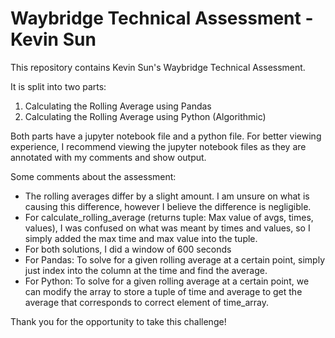 # Waybridge Technical Assessment - Kevin Sun

This repository contains Kevin Sun's Waybridge Technical Assessment. 

It is split into two parts: 
1. Calculating the Rolling Average using Pandas
2. Calculating the Rolling Average using Python (Algorithmic)

Both parts have a jupyter notebook file and a python file. For better viewing experience, I recommend viewing the jupyter notebook files as they are annotated with my comments and show output.

Some comments about the assessment:

- The rolling averages differ by a slight amount. I am unsure on what is causing this difference, however I believe the difference is negligible. 
- For calculate_rolling_average (returns tuple: Max value of avgs, times, values), I was confused on what was meant by times and values, so I simply added the max time and max value into the tuple.
- For both solutions, I did a window of 600 seconds
- For Pandas: To solve for a given rolling average at a certain point, simply just index into the column at the time and find the average.
- For Python: To solve for a given rolling average at a certain point, we can modify the array to store a tuple of time and average to get the average that corresponds to correct element of time_array.

Thank you for the opportunity to take this challenge!

